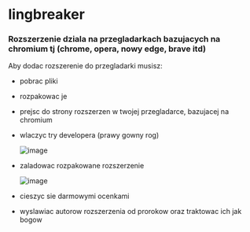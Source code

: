 # lingbreaker
<h3>Rozszerzenie dziala na przegladarkach bazujacych na chromium tj (chrome, opera, nowy edge, brave itd)</h3>

Aby dodac rozszerenie do przegladarki musisz: 
- pobrac pliki
- rozpakowac je
- prejsc do strony rozszerzen w twojej przegladarce, bazujacej na chromium
- wlaczyc try developera (prawy gowny rog)

  ![image](https://user-images.githubusercontent.com/48928433/144710592-f1dfd2c1-6cdb-4e2b-9645-9a27e97a704d.png)

- zaladowac rozpakowane rozszerzenie

  ![image](https://user-images.githubusercontent.com/48928433/144710609-011df2f4-8346-4c3c-8ba5-e6e7f96ab0b2.png)
- cieszyc sie darmowymi ocenkami
- wyslawiac autorow rozszerzenia od prorokow oraz traktowac ich jak bogow

